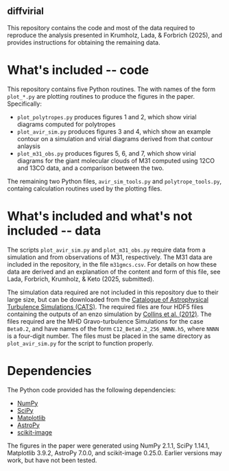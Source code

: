 diffvirial
----------

This repository contains the code and most of the data required to reproduce the analysis presented in Krumholz, Lada, &amp; Forbrich (2025), and provides instructions for obtaining the remaining data.

What's included -- code
=======================

This repository contains five Python routines. The with names of the form `plot_*.py` are plotting routines to produce the figures in the paper. Specifically:

* `plot_polytropes.py` produces figures 1 and 2, which show virial diagrams computed for polytropes
* `plot_avir_sim.py` produces figures 3 and 4, which show an example contour on a simulation and virial diagrams derived from that contour anlaysis
* `plot_m31_obs.py` produces figures 5, 6, and 7, which show virial diagrams for the giant molecular clouds of M31 computed using 12CO and 13CO data, and a comparison between the two.

The remaining two Python files, `avir_sim_tools.py` and `polytrope_tools.py`, containg calculation routines used by the plotting files.

What's included and what's not included -- data
===============================================

The scripts `plot_avir_sim.py` and `plot_m31_obs.py` require data from a simulation and from observations of M31, respectively. The M31 data are included in the repository, in the file `m31gmcs.csv`. For details on how these data are derived and an explanation of the content and form of this file, see Lada, Forbrich, Krumholz, & Keto (2025, submitted).

The simulation data required are not included in this repository due to their large size, but can be downloaded from the [Catalogue of Astrophysical Turbulence Simulations (CATS)](https://www.mhdturbulence.com/). The required files are four HDF5 files containing the outputs of an enzo simulation by [Collins et al. (2012)](https://ui.adsabs.harvard.edu/abs/2012ApJ...750...13C/abstract). The files required are the MHD Gravo-turbulence Simulations for the case `Beta0.2`, and have names of the form `C12_Beta0.2_256_NNNN.h5`, where `NNNN` is a four-digit number. The files must be placed in the same directory as `plot_avir_sim.py` for the script to function properly.

Dependencies
============

The Python code provided has the following dependencies:

* [NumPy](https://numpy.org/)
* [SciPy](https://scipy.org/)
* [Matplotlib](https://matplotlib.org/)
* [AstroPy](https://www.astropy.org/)
* [scikit-image](https://scikit-image.org/)

The figures in the paper were generated using NumPy 2.1.1, SciPy 1.14.1, Matplotlib 3.9.2, AstroPy 7.0.0, and scikit-image 0.25.0. Earlier versions may work, but have not been tested.
